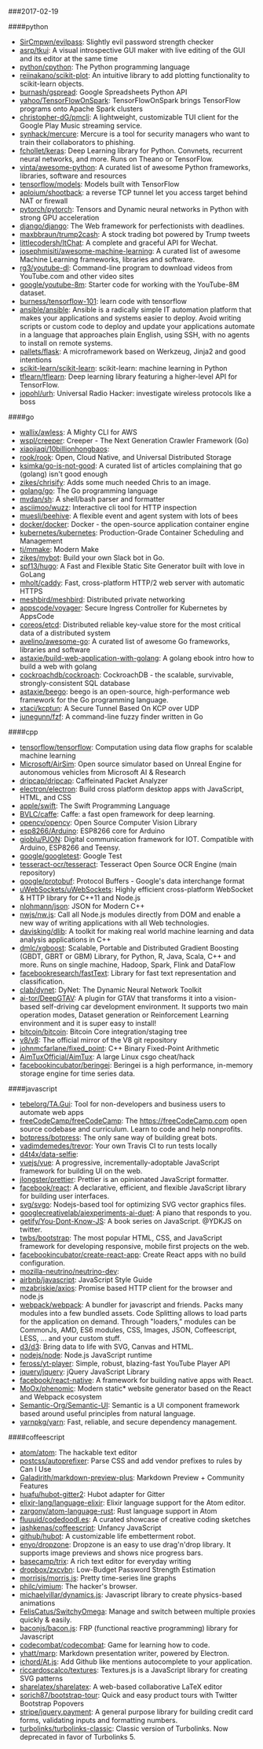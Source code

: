 ###2017-02-19

####python
* [SirCmpwn/evilpass](https://github.com/SirCmpwn/evilpass): Slightly evil password strength checker
* [asrp/tkui](https://github.com/asrp/tkui): A visual introspective GUI maker with live editing of the GUI and its editor at the same time
* [python/cpython](https://github.com/python/cpython): The Python programming language
* [reiinakano/scikit-plot](https://github.com/reiinakano/scikit-plot): An intuitive library to add plotting functionality to scikit-learn objects.
* [burnash/gspread](https://github.com/burnash/gspread): Google Spreadsheets Python API
* [yahoo/TensorFlowOnSpark](https://github.com/yahoo/TensorFlowOnSpark): TensorFlowOnSpark brings TensorFlow programs onto Apache Spark clusters
* [christopher-dG/pmcli](https://github.com/christopher-dG/pmcli): A lightweight, customizable TUI client for the Google Play Music streaming service.
* [synhack/mercure](https://github.com/synhack/mercure): Mercure is a tool for security managers who want to train their collaborators to phishing.
* [fchollet/keras](https://github.com/fchollet/keras): Deep Learning library for Python. Convnets, recurrent neural networks, and more. Runs on Theano or TensorFlow.
* [vinta/awesome-python](https://github.com/vinta/awesome-python): A curated list of awesome Python frameworks, libraries, software and resources
* [tensorflow/models](https://github.com/tensorflow/models): Models built with TensorFlow
* [aploium/shootback](https://github.com/aploium/shootback): a reverse TCP tunnel let you access target behind NAT or firewall
* [pytorch/pytorch](https://github.com/pytorch/pytorch): Tensors and Dynamic neural networks in Python with strong GPU acceleration
* [django/django](https://github.com/django/django): The Web framework for perfectionists with deadlines.
* [maxbbraun/trump2cash](https://github.com/maxbbraun/trump2cash): A stock trading bot powered by Trump tweets
* [littlecodersh/ItChat](https://github.com/littlecodersh/ItChat): A complete and graceful API for Wechat. 
* [josephmisiti/awesome-machine-learning](https://github.com/josephmisiti/awesome-machine-learning): A curated list of awesome Machine Learning frameworks, libraries and software.
* [rg3/youtube-dl](https://github.com/rg3/youtube-dl): Command-line program to download videos from YouTube.com and other video sites
* [google/youtube-8m](https://github.com/google/youtube-8m): Starter code for working with the YouTube-8M dataset.
* [burness/tensorflow-101](https://github.com/burness/tensorflow-101): learn code with tensorflow
* [ansible/ansible](https://github.com/ansible/ansible): Ansible is a radically simple IT automation platform that makes your applications and systems easier to deploy. Avoid writing scripts or custom code to deploy and update your applications automate in a language that approaches plain English, using SSH, with no agents to install on remote systems.
* [pallets/flask](https://github.com/pallets/flask): A microframework based on Werkzeug, Jinja2 and good intentions
* [scikit-learn/scikit-learn](https://github.com/scikit-learn/scikit-learn): scikit-learn: machine learning in Python
* [tflearn/tflearn](https://github.com/tflearn/tflearn): Deep learning library featuring a higher-level API for TensorFlow.
* [jopohl/urh](https://github.com/jopohl/urh): Universal Radio Hacker: investigate wireless protocols like a boss

####go
* [wallix/awless](https://github.com/wallix/awless): A Mighty CLI for AWS
* [wspl/creeper](https://github.com/wspl/creeper):  Creeper - The Next Generation Crawler Framework (Go)
* [xiaojiaqi/10billionhongbaos](https://github.com/xiaojiaqi/10billionhongbaos): 
* [rook/rook](https://github.com/rook/rook): Open, Cloud Native, and Universal Distributed Storage
* [ksimka/go-is-not-good](https://github.com/ksimka/go-is-not-good): A curated list of articles complaining that go (golang) isn't good enough
* [zikes/chrisify](https://github.com/zikes/chrisify): Adds some much needed Chris to an image.
* [golang/go](https://github.com/golang/go): The Go programming language
* [mvdan/sh](https://github.com/mvdan/sh): A shell/bash parser and formatter
* [asciimoo/wuzz](https://github.com/asciimoo/wuzz): Interactive cli tool for HTTP inspection
* [muesli/beehive](https://github.com/muesli/beehive): A flexible event and agent system with lots of bees 
* [docker/docker](https://github.com/docker/docker): Docker - the open-source application container engine
* [kubernetes/kubernetes](https://github.com/kubernetes/kubernetes): Production-Grade Container Scheduling and Management
* [tj/mmake](https://github.com/tj/mmake): Modern Make
* [zikes/mybot](https://github.com/zikes/mybot): Build your own Slack bot in Go.
* [spf13/hugo](https://github.com/spf13/hugo): A Fast and Flexible Static Site Generator built with love in GoLang
* [mholt/caddy](https://github.com/mholt/caddy): Fast, cross-platform HTTP/2 web server with automatic HTTPS
* [meshbird/meshbird](https://github.com/meshbird/meshbird): Distributed private networking
* [appscode/voyager](https://github.com/appscode/voyager): Secure Ingress Controller for Kubernetes by AppsCode
* [coreos/etcd](https://github.com/coreos/etcd): Distributed reliable key-value store for the most critical data of a distributed system
* [avelino/awesome-go](https://github.com/avelino/awesome-go): A curated list of awesome Go frameworks, libraries and software
* [astaxie/build-web-application-with-golang](https://github.com/astaxie/build-web-application-with-golang): A golang ebook intro how to build a web with golang
* [cockroachdb/cockroach](https://github.com/cockroachdb/cockroach): CockroachDB - the scalable, survivable, strongly-consistent SQL database
* [astaxie/beego](https://github.com/astaxie/beego): beego is an open-source, high-performance web framework for the Go programming language.
* [xtaci/kcptun](https://github.com/xtaci/kcptun): A Secure Tunnel Based On KCP over UDP
* [junegunn/fzf](https://github.com/junegunn/fzf):  A command-line fuzzy finder written in Go

####cpp
* [tensorflow/tensorflow](https://github.com/tensorflow/tensorflow): Computation using data flow graphs for scalable machine learning
* [Microsoft/AirSim](https://github.com/Microsoft/AirSim): Open source simulator based on Unreal Engine for autonomous vehicles from Microsoft AI & Research
* [dripcap/dripcap](https://github.com/dripcap/dripcap):  Caffeinated Packet Analyzer
* [electron/electron](https://github.com/electron/electron): Build cross platform desktop apps with JavaScript, HTML, and CSS
* [apple/swift](https://github.com/apple/swift): The Swift Programming Language
* [BVLC/caffe](https://github.com/BVLC/caffe): Caffe: a fast open framework for deep learning.
* [opencv/opencv](https://github.com/opencv/opencv): Open Source Computer Vision Library
* [esp8266/Arduino](https://github.com/esp8266/Arduino): ESP8266 core for Arduino
* [gioblu/PJON](https://github.com/gioblu/PJON): Digital communication framework for IOT. Compatible with Arduino, ESP8266 and Teensy.
* [google/googletest](https://github.com/google/googletest): Google Test
* [tesseract-ocr/tesseract](https://github.com/tesseract-ocr/tesseract): Tesseract Open Source OCR Engine (main repository)
* [google/protobuf](https://github.com/google/protobuf): Protocol Buffers - Google's data interchange format
* [uWebSockets/uWebSockets](https://github.com/uWebSockets/uWebSockets): Highly efficient cross-platform WebSocket & HTTP library for C++11 and Node.js
* [nlohmann/json](https://github.com/nlohmann/json): JSON for Modern C++
* [nwjs/nw.js](https://github.com/nwjs/nw.js): Call all Node.js modules directly from DOM and enable a new way of writing applications with all Web technologies.
* [davisking/dlib](https://github.com/davisking/dlib): A toolkit for making real world machine learning and data analysis applications in C++
* [dmlc/xgboost](https://github.com/dmlc/xgboost): Scalable, Portable and Distributed Gradient Boosting (GBDT, GBRT or GBM) Library, for Python, R, Java, Scala, C++ and more. Runs on single machine, Hadoop, Spark, Flink and DataFlow
* [facebookresearch/fastText](https://github.com/facebookresearch/fastText): Library for fast text representation and classification.
* [clab/dynet](https://github.com/clab/dynet): DyNet: The Dynamic Neural Network Toolkit
* [ai-tor/DeepGTAV](https://github.com/ai-tor/DeepGTAV): A plugin for GTAV that transforms it into a vision-based self-driving car development environment. It supports two main operation modes, Dataset generation or Reinforcement Learning environment and it is super easy to install!
* [bitcoin/bitcoin](https://github.com/bitcoin/bitcoin): Bitcoin Core integration/staging tree
* [v8/v8](https://github.com/v8/v8): The official mirror of the V8 git repository
* [johnmcfarlane/fixed_point](https://github.com/johnmcfarlane/fixed_point): C++ Binary Fixed-Point Arithmetic
* [AimTuxOfficial/AimTux](https://github.com/AimTuxOfficial/AimTux): A large Linux csgo cheat/hack
* [facebookincubator/beringei](https://github.com/facebookincubator/beringei): Beringei is a high performance, in-memory storage engine for time series data.

####javascript
* [tebelorg/TA.Gui](https://github.com/tebelorg/TA.Gui): Tool for non-developers and business users to automate web apps
* [freeCodeCamp/freeCodeCamp](https://github.com/freeCodeCamp/freeCodeCamp): The https://freeCodeCamp.com open source codebase and curriculum. Learn to code and help nonprofits.
* [botpress/botpress](https://github.com/botpress/botpress):  The only sane way of building great bots. 
* [vadimdemedes/trevor](https://github.com/vadimdemedes/trevor):  Your own Travis CI to run tests locally
* [d4t4x/data-selfie](https://github.com/d4t4x/data-selfie): 
* [vuejs/vue](https://github.com/vuejs/vue): A progressive, incrementally-adoptable JavaScript framework for building UI on the web.
* [jlongster/prettier](https://github.com/jlongster/prettier): Prettier is an opinionated JavaScript formatter.
* [facebook/react](https://github.com/facebook/react): A declarative, efficient, and flexible JavaScript library for building user interfaces.
* [svg/svgo](https://github.com/svg/svgo): Nodejs-based tool for optimizing SVG vector graphics files.
* [googlecreativelab/aiexperiments-ai-duet](https://github.com/googlecreativelab/aiexperiments-ai-duet): A piano that responds to you.
* [getify/You-Dont-Know-JS](https://github.com/getify/You-Dont-Know-JS): A book series on JavaScript. @YDKJS on twitter.
* [twbs/bootstrap](https://github.com/twbs/bootstrap): The most popular HTML, CSS, and JavaScript framework for developing responsive, mobile first projects on the web.
* [facebookincubator/create-react-app](https://github.com/facebookincubator/create-react-app): Create React apps with no build configuration.
* [mozilla-neutrino/neutrino-dev](https://github.com/mozilla-neutrino/neutrino-dev): 
* [airbnb/javascript](https://github.com/airbnb/javascript): JavaScript Style Guide
* [mzabriskie/axios](https://github.com/mzabriskie/axios): Promise based HTTP client for the browser and node.js
* [webpack/webpack](https://github.com/webpack/webpack): A bundler for javascript and friends. Packs many modules into a few bundled assets. Code Splitting allows to load parts for the application on demand. Through "loaders," modules can be CommonJs, AMD, ES6 modules, CSS, Images, JSON, Coffeescript, LESS, ... and your custom stuff.
* [d3/d3](https://github.com/d3/d3): Bring data to life with SVG, Canvas and HTML. 
* [nodejs/node](https://github.com/nodejs/node): Node.js JavaScript runtime 
* [feross/yt-player](https://github.com/feross/yt-player): Simple, robust, blazing-fast YouTube Player API
* [jquery/jquery](https://github.com/jquery/jquery): jQuery JavaScript Library
* [facebook/react-native](https://github.com/facebook/react-native): A framework for building native apps with React.
* [MoOx/phenomic](https://github.com/MoOx/phenomic):  Modern static* website generator based on the React and Webpack ecosystem 
* [Semantic-Org/Semantic-UI](https://github.com/Semantic-Org/Semantic-UI): Semantic is a UI component framework based around useful principles from natural language.
* [yarnpkg/yarn](https://github.com/yarnpkg/yarn):  Fast, reliable, and secure dependency management.

####coffeescript
* [atom/atom](https://github.com/atom/atom): The hackable text editor
* [postcss/autoprefixer](https://github.com/postcss/autoprefixer): Parse CSS and add vendor prefixes to rules by Can I Use
* [Galadirith/markdown-preview-plus](https://github.com/Galadirith/markdown-preview-plus): Markdown Preview + Community Features
* [huafu/hubot-gitter2](https://github.com/huafu/hubot-gitter2): Hubot adapter for Gitter
* [elixir-lang/language-elixir](https://github.com/elixir-lang/language-elixir): Elixir language support for the Atom editor.
* [zargony/atom-language-rust](https://github.com/zargony/atom-language-rust): Rust language support in Atom
* [fluuuid/codedoodl.es](https://github.com/fluuuid/codedoodl.es): A curated showcase of creative coding sketches
* [jashkenas/coffeescript](https://github.com/jashkenas/coffeescript): Unfancy JavaScript
* [github/hubot](https://github.com/github/hubot): A customizable life embetterment robot.
* [enyo/dropzone](https://github.com/enyo/dropzone): Dropzone is an easy to use drag'n'drop library. It supports image previews and shows nice progress bars.
* [basecamp/trix](https://github.com/basecamp/trix): A rich text editor for everyday writing
* [dropbox/zxcvbn](https://github.com/dropbox/zxcvbn): Low-Budget Password Strength Estimation
* [morrisjs/morris.js](https://github.com/morrisjs/morris.js): Pretty time-series line graphs
* [philc/vimium](https://github.com/philc/vimium): The hacker's browser.
* [michaelvillar/dynamics.js](https://github.com/michaelvillar/dynamics.js): Javascript library to create physics-based animations
* [FelisCatus/SwitchyOmega](https://github.com/FelisCatus/SwitchyOmega): Manage and switch between multiple proxies quickly & easily.
* [baconjs/bacon.js](https://github.com/baconjs/bacon.js): FRP (functional reactive programming) library for Javascript
* [codecombat/codecombat](https://github.com/codecombat/codecombat): Game for learning how to code.
* [yhatt/marp](https://github.com/yhatt/marp): Markdown presentation writer, powered by Electron.
* [ichord/At.js](https://github.com/ichord/At.js): Add Github like mentions autocomplete to your application.
* [riccardoscalco/textures](https://github.com/riccardoscalco/textures): Textures.js is a JavaScript library for creating SVG patterns
* [sharelatex/sharelatex](https://github.com/sharelatex/sharelatex): A web-based collaborative LaTeX editor
* [sorich87/bootstrap-tour](https://github.com/sorich87/bootstrap-tour): Quick and easy product tours with Twitter Bootstrap Popovers
* [stripe/jquery.payment](https://github.com/stripe/jquery.payment): A general purpose library for building credit card forms, validating inputs and formatting numbers.
* [turbolinks/turbolinks-classic](https://github.com/turbolinks/turbolinks-classic): Classic version of Turbolinks. Now deprecated in favor of Turbolinks 5.
